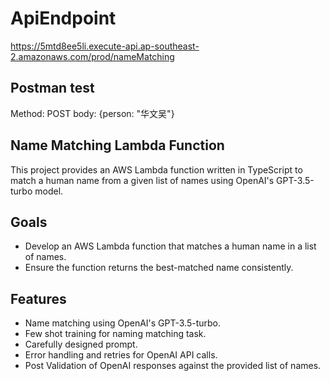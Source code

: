 # ApiEndpoint

https://5mtd8ee5li.execute-api.ap-southeast-2.amazonaws.com/prod/nameMatching

## Postman test

Method: POST
body: {person: "华文吴"}

## Name Matching Lambda Function

This project provides an AWS Lambda function written in TypeScript to match a human name from a given list of names using OpenAI's GPT-3.5-turbo model.

## Goals

- Develop an AWS Lambda function that matches a human name in a list of names.
- Ensure the function returns the best-matched name consistently.

## Features

- Name matching using OpenAI's GPT-3.5-turbo.
- Few shot training for naming matching task.
- Carefully designed prompt.
- Error handling and retries for OpenAI API calls.
- Post Validation of OpenAI responses against the provided list of names.
